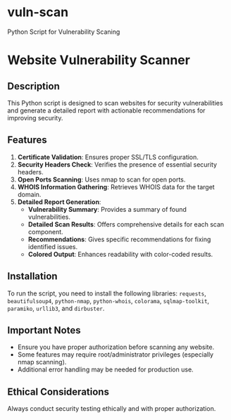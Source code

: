 # vuln-scan
Python Script for Vulnerability Scaning

# Website Vulnerability Scanner

## Description
This Python script is designed to scan websites for security vulnerabilities and generate a detailed report with actionable recommendations for improving security.

## Features
1. **Certificate Validation**: Ensures proper SSL/TLS configuration.
2. **Security Headers Check**: Verifies the presence of essential security headers.
3. **Open Ports Scanning**: Uses nmap to scan for open ports.
4. **WHOIS Information Gathering**: Retrieves WHOIS data for the target domain.
5. **Detailed Report Generation**:
   - **Vulnerability Summary**: Provides a summary of found vulnerabilities.
   - **Detailed Scan Results**: Offers comprehensive details for each scan component.
   - **Recommendations**: Gives specific recommendations for fixing identified issues.
   - **Colored Output**: Enhances readability with color-coded results.

## Installation

To run the script, you need to install the following libraries: `requests`, `beautifulsoup4`, `python-nmap`, `python-whois`, `colorama`, `sqlmap-toolkit`, `paramiko`, `urllib3`, and `dirbuster`.

## Important Notes
- Ensure you have proper authorization before scanning any website.
- Some features may require root/administrator privileges (especially nmap scanning).
- Additional error handling may be needed for production use.

## Ethical Considerations
Always conduct security testing ethically and with proper authorization.
